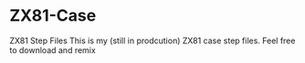 # ZX81-Case
ZX81 Step Files
This is my (still in prodcution) ZX81 case step files. Feel free to download and remix
